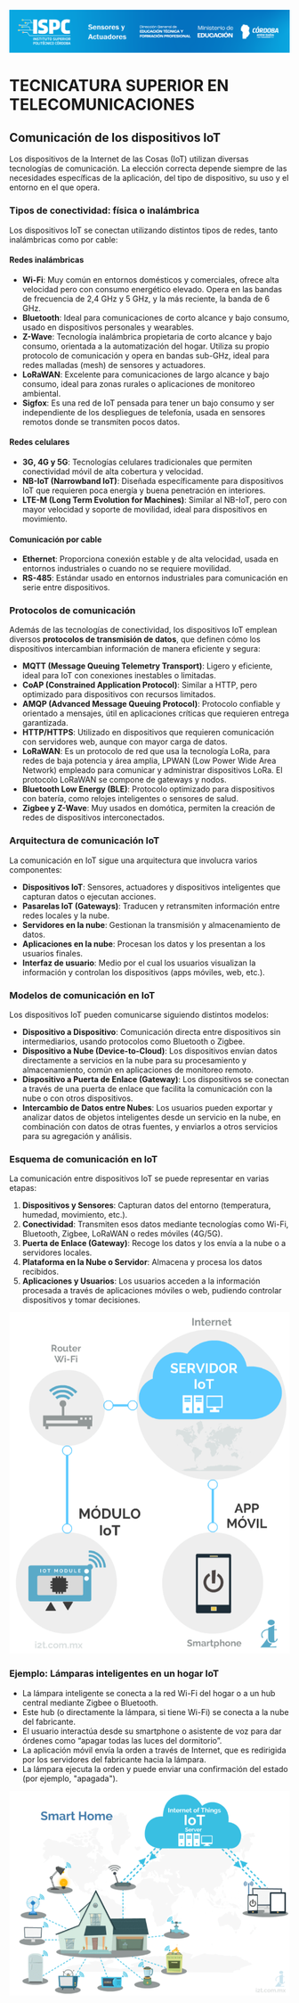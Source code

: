 ![Carátula](../../E%20assets/caratula.png)

# TECNICATURA SUPERIOR EN TELECOMUNICACIONES

## Comunicación de los dispositivos IoT

Los dispositivos de la Internet de las Cosas (IoT) utilizan diversas tecnologías de comunicación. La elección correcta depende siempre de las necesidades específicas de la aplicación, del tipo de dispositivo, su uso y el entorno en el que opera.


### Tipos de conectividad: física o inalámbrica

Los dispositivos IoT se conectan utilizando distintos tipos de redes, tanto inalámbricas como por cable:

#### Redes inalámbricas

- **Wi-Fi**: Muy común en entornos domésticos y comerciales, ofrece alta velocidad pero con consumo energético elevado. Opera en las bandas de frecuencia de 2,4 GHz y 5 GHz, y la más reciente, la banda de 6 GHz.
- **Bluetooth**: Ideal para comunicaciones de corto alcance y bajo consumo, usado en dispositivos personales y wearables.
- **Z-Wave**: Tecnología inalámbrica propietaria de corto alcance y bajo consumo, orientada a la automatización del hogar. Utiliza su propio protocolo de comunicación y opera en bandas sub-GHz, ideal para redes malladas (mesh) de sensores y actuadores.
- **LoRaWAN**: Excelente para comunicaciones de largo alcance y bajo consumo, ideal para zonas rurales o aplicaciones de monitoreo ambiental.
- **Sigfox**: Es una red de IoT pensada para tener un bajo consumo y ser independiente de los despliegues de telefonía, usada en sensores remotos donde se transmiten pocos datos.

#### Redes celulares

- **3G, 4G y 5G**: Tecnologías celulares tradicionales que permiten conectividad móvil de alta cobertura y velocidad.
- **NB-IoT (Narrowband IoT)**: Diseñada específicamente para dispositivos IoT que requieren poca energía y buena penetración en interiores.
- **LTE-M (Long Term Evolution for Machines)**: Similar al NB-IoT, pero con mayor velocidad y soporte de movilidad, ideal para dispositivos en movimiento.

#### Comunicación por cable

- **Ethernet**: Proporciona conexión estable y de alta velocidad, usada en entornos industriales o cuando no se requiere movilidad.
- **RS-485**: Estándar usado en entornos industriales para comunicación en serie entre dispositivos.


### Protocolos de comunicación

Además de las tecnologías de conectividad, los dispositivos IoT emplean diversos **protocolos de transmisión de datos**, que definen cómo los dispositivos intercambian información de manera eficiente y segura:

- **MQTT (Message Queuing Telemetry Transport)**: Ligero y eficiente, ideal para IoT con conexiones inestables o limitadas.
- **CoAP (Constrained Application Protocol)**: Similar a HTTP, pero optimizado para dispositivos con recursos limitados.
- **AMQP (Advanced Message Queuing Protocol)**: Protocolo confiable y orientado a mensajes, útil en aplicaciones críticas que requieren entrega garantizada.
- **HTTP/HTTPS**: Utilizado en dispositivos que requieren comunicación con servidores web, aunque con mayor carga de datos.
- **LoRaWAN**: Es un protocolo de red que usa la tecnología LoRa, para redes de baja potencia y área amplia, LPWAN (Low Power Wide Area Network) empleado para comunicar y administrar dispositivos LoRa. El protocolo LoRaWAN se compone de gateways y nodos.
- **Bluetooth Low Energy (BLE)**: Protocolo optimizado para dispositivos con batería, como relojes inteligentes o sensores de salud.
- **Zigbee y Z-Wave**: Muy usados en domótica, permiten la creación de redes de dispositivos interconectados.


### Arquitectura de comunicación IoT

La comunicación en IoT sigue una arquitectura que involucra varios componentes:

- **Dispositivos IoT**: Sensores, actuadores y dispositivos inteligentes que capturan datos o ejecutan acciones.
- **Pasarelas IoT (Gateways)**: Traducen y retransmiten información entre redes locales y la nube.
- **Servidores en la nube**: Gestionan la transmisión y almacenamiento de datos.
- **Aplicaciones en la nube**: Procesan los datos y los presentan a los usuarios finales.
- **Interfaz de usuario**: Medio por el cual los usuarios visualizan la información y controlan los dispositivos (apps móviles, web, etc.).


### Modelos de comunicación en IoT

Los dispositivos IoT pueden comunicarse siguiendo distintos modelos:

- **Dispositivo a Dispositivo**: Comunicación directa entre dispositivos sin intermediarios, usando protocolos como Bluetooth o Zigbee.
- **Dispositivo a Nube (Device-to-Cloud)**: Los dispositivos envían datos directamente a servicios en la nube para su procesamiento y almacenamiento, común en aplicaciones de monitoreo remoto.
- **Dispositivo a Puerta de Enlace (Gateway)**: Los dispositivos se conectan a través de una puerta de enlace que facilita la comunicación con la nube o con otros dispositivos.
- **Intercambio de Datos entre Nubes**: Los usuarios pueden exportar y analizar datos de objetos inteligentes desde un servicio en la nube, en combinación con datos de otras fuentes, y enviarlos a otros servicios para su agregación y análisis.


### Esquema de comunicación en IoT

La comunicación entre dispositivos IoT se puede representar en varias etapas:

1. **Dispositivos y Sensores**: Capturan datos del entorno (temperatura, humedad, movimiento, etc.).
2. **Conectividad**: Transmiten esos datos mediante tecnologías como Wi-Fi, Bluetooth, Zigbee, LoRaWAN o redes móviles (4G/5G).
3. **Puerta de Enlace (Gateway)**: Recoge los datos y los envía a la nube o a servidores locales.
4. **Plataforma en la Nube o Servidor**: Almacena y procesa los datos recibidos.
5. **Aplicaciones y Usuarios**: Los usuarios acceden a la información procesada a través de aplicaciones móviles o web, pudiendo controlar dispositivos y tomar decisiones.

<img src="../../E assets/Cuestionario N1/p2img1.png" />


### Ejemplo: Lámparas inteligentes en un hogar IoT

- La lámpara inteligente se conecta a la red Wi-Fi del hogar o a un hub central mediante Zigbee o Bluetooth.
- Este hub (o directamente la lámpara, si tiene Wi-Fi) se conecta a la nube del fabricante.
- El usuario interactúa desde su smartphone o asistente de voz para dar órdenes como “apagar todas las luces del dormitorio”.
- La aplicación móvil envía la orden a través de Internet, que es redirigida por los servidores del fabricante hacia la lámpara.
- La lámpara ejecuta la orden y puede enviar una confirmación del estado (por ejemplo, "apagada").

<img src="../../E assets/Cuestionario N1/p2img2.png" />


